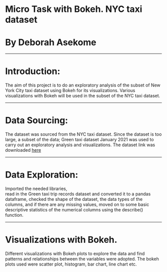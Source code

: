 # Micro Task with Bokeh. NYC taxi dataset

# By Deborah Asekome


----
# Introduction: 
The aim of this project is to do an exploratory analysis of the subset of New York City taxi dataset using Bokeh for its visualizations. Various visualizations with Bokeh will be used in the subset of the NYC taxi dataset.


-----
# Data Sourcing: 
The dataset was sourced from the NYC taxi dataset. Since the dataset is too large, a subset of the data; Green taxi dataset January 2021 was used to carry out an exploratory analysis and visualizations. The dataset link was downloaded [here](https://www.nyc.gov/site/tlc/about/tlc-trip-record-data.page)


-----
# Data Exploration: 
 Imported the needed libraries,  
 read in the Green taxi trip records dataset and converted it to a pandas dataframe, 
 checked the shape of the dataset, the data types of the columns, and if there are any missing values, 
 moved on to some basic descriptive statistics of the numerical columns using the describe() function.


----
# Visualizations with Bokeh. 
Different visualizations with Bokeh plots to explore the data and find patterns and relationships between the variables were adopted. The bokeh plots used were scatter plot, histogram, bar chart, line chart etc.

